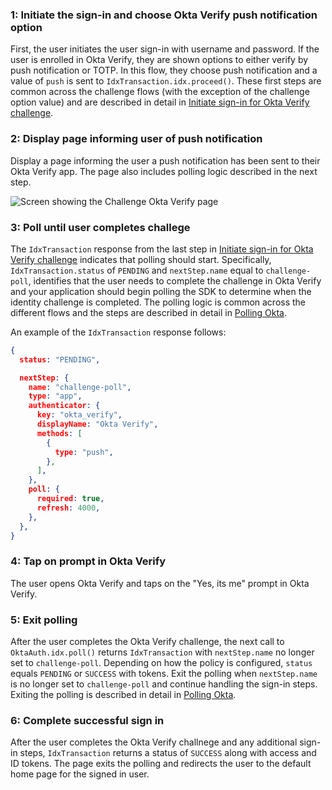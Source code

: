 ### 1: Initiate the sign-in and choose Okta Verify push notification option

First, the user initiates the user sign-in with username and password. If the user is enrolled in Okta Verify, they are shown options to either verify by push notification or TOTP. In this flow, they choose push notification and a value of `push` is sent to
`IdxTransaction.idx.proceed()`. These first steps are common across the challenge flows (with the exception of the challenge option value) and are described in detail in [Initiate sign-in for Okta Verify challenge](#_1-initiate-use-case-requiring-authentication).

### 2: Display page informing user of push notification

Display a page informing the user a push notification has been sent to their Okta Verify app. The page also includes polling logic described in the next step.

<div class="common-image-format">

![Screen showing the Challenge Okta Verify page](/img/authenticators/authenticators-oktaverify-challenge-push-sent.png)

</div>

### 3: Poll until user completes challege

The `IdxTransaction` response from the last step in [Initiate sign-in for Okta Verify challenge](#_1-initiate-use-case-requiring-authentication) indicates that polling should start. Specifically, `IdxTransaction.status` of `PENDING` and `nextStep.name` equal to `challenge-poll`, identifies that the user needs to complete the challenge in Okta Verify and your application should begin polling the SDK to determine when the identity challenge is completed.  The polling logic is common across the different flows and the steps are described in detail in [Polling Okta](#polling-okta).

An example of the `IdxTransaction` response follows:

```json
{
  status: "PENDING",

  nextStep: {
    name: "challenge-poll",
    type: "app",
    authenticator: {
      key: "okta_verify",
      displayName: "Okta Verify",
      methods: [
        {
          type: "push",
        },
      ],
    },
    poll: {
      required: true,
      refresh: 4000,
    },
  },
}
```

### 4: Tap on prompt in Okta Verify

The user opens Okta Verify and taps on the "Yes, its me" prompt in Okta Verify.

### 5: Exit polling

After the user completes the Okta Verify challenge, the next call to `OktaAuth.idx.poll()` returns `IdxTransaction` with `nextStep.name` no longer set to `challenge-poll`. Depending on how the policy is configured, `status` equals `PENDING` or `SUCCESS` with tokens. Exit the polling when `nextStep.name` is no longer set to `challenge-poll` and continue handling the sign-in steps. Exiting the polling is described in detail in [Polling Okta](#polling-okta).

### 6: Complete successful sign in

After the user completes the Okta Verify challnege and any additional sign-in steps, `IdxTransaction` returns a status of `SUCCESS` along with access and ID tokens. The page exits the polling and redirects the user to the default home page for the signed in user.
